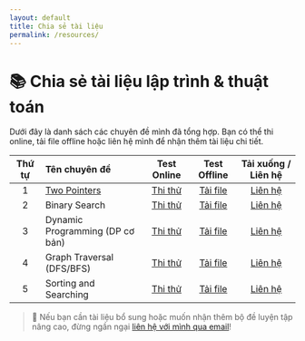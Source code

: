 ```yaml
---
layout: default
title: Chia sẻ tài liệu
permalink: /resources/
---
```


# 📚 Chia sẻ tài liệu lập trình & thuật toán

Dưới đây là danh sách các chuyên đề mình đã tổng hợp. Bạn có thể thi online, tải file offline hoặc liên hệ mình để nhận thêm tài liệu chi tiết.

| Thứ tự | Tên chuyên đề                  | Test Online | Test Offline | Tải xuống / Liên hệ |
|:------:|:--------------------------------|:-----------:|:------------:|:-------------------:|
| 1      | [Two Pointers](https://habelle.github.io/2025-04-26-two-pointers-ki-thuat-hai-con-tro/)                    | [Thi thử](#) | [Tải file](#) | [Liên hệ](mailto:ha.hoangthi@gmail.com) |
| 2      | Binary Search                   | [Thi thử](#) | [Tải file](#) | [Liên hệ](mailto:ha.hoangthi@gmail.com) |
| 3      | Dynamic Programming (DP cơ bản) | [Thi thử](#) | [Tải file](#) | [Liên hệ](mailto:ha.hoangthi@gmail.com) |
| 4      | Graph Traversal (DFS/BFS)        | [Thi thử](#) | [Tải file](#) | [Liên hệ](mailto:ha.hoangthi@gmail.com) |
| 5      | Sorting and Searching           | [Thi thử](#) | [Tải file](#) | [Liên hệ](mailto:ha.hoangthi@gmail.com) |

> 📩 Nếu bạn cần tài liệu bổ sung hoặc muốn nhận thêm bộ đề luyện tập nâng cao, đừng ngần ngại [liên hệ với mình qua email](mailto:ha.hoangthi@gmail.com)!

